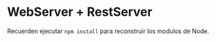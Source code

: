 # WebServer + RestServer

Recuerden ejecutar ````npm install```` para reconstruir los modulos de Node.